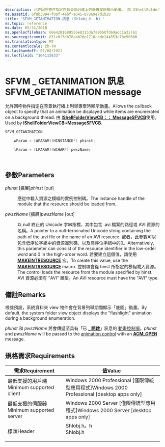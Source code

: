 ```yaml
---
description: 允許回呼物件指定在背景執行緒上列舉專案時顯示動畫。 由 IShellFolderViewCB：： MessageSFVCB 使用。
ms.assetid: 6f8b3894-f08f-4ebf-a645-87869e7d1b20
title: 'SFVM_GETANIMATION 訊息 (Shlobj.h .h) '
ms.topic: reference
ms.date: 05/31/2018
ms.openlocfilehash: 60e4281689556e8315da7a9550fd69acc1a327a1
ms.sourcegitcommit: 831e8f3db78ab820e1710cede244553c70e50500
ms.translationtype: MT
ms.contentlocale: zh-TW
ms.lasthandoff: 01/08/2021
ms.locfileid: "104115833"
---
```

# <a name="sfvm_getanimation-message"></a><span data-ttu-id="a72c2-104">SFVM \_ GETANIMATION 訊息</span><span class="sxs-lookup"><span data-stu-id="a72c2-104">SFVM\_GETANIMATION message</span></span>

<span data-ttu-id="a72c2-105">允許回呼物件指定在背景執行緒上列舉專案時顯示動畫。</span><span class="sxs-lookup"><span data-stu-id="a72c2-105">Allows the callback object to specify that an animation be displayed while items are enumerated on a background thread.</span></span> <span data-ttu-id="a72c2-106">由 [**IShellFolderViewCB：： MessageSFVCB**](/windows/win32/api/shlobj_core/nf-shlobj_core-ishellfolderviewcb-messagesfvcb)使用。</span><span class="sxs-lookup"><span data-stu-id="a72c2-106">Used by [**IShellFolderViewCB::MessageSFVCB**](/windows/win32/api/shlobj_core/nf-shlobj_core-ishellfolderviewcb-messagesfvcb).</span></span>


```C++
SFVM_GETANIMATION 

    wParam = (WPARAM)(HINSTANCE*) phinst;

    lParam = (LPARAM)(WCHAR*) pwszName;

            
```



## <a name="parameters"></a><span data-ttu-id="a72c2-107">參數</span><span class="sxs-lookup"><span data-stu-id="a72c2-107">Parameters</span></span>

<dl> <dt>

<span data-ttu-id="a72c2-108">*phinst* \[擴展\]</span><span class="sxs-lookup"><span data-stu-id="a72c2-108">*phinst* \[out\]</span></span>
</dt> <dd>

<span data-ttu-id="a72c2-109">應從中載入資源之模組的實例控制碼。</span><span class="sxs-lookup"><span data-stu-id="a72c2-109">The instance handle of the module that the resource should be loaded from.</span></span>

</dd> <dt>

<span data-ttu-id="a72c2-110">*pwszName* \[擴展\]</span><span class="sxs-lookup"><span data-stu-id="a72c2-110">*pwszName* \[out\]</span></span>
</dt> <dd>

<span data-ttu-id="a72c2-111">以 null 終止的 Unicode 字串指標，其中包含 .avi 檔案的路徑或 AVI 資源的名稱。</span><span class="sxs-lookup"><span data-stu-id="a72c2-111">A pointer to a null-terminated Unicode string containing the path of the .avi file or the name of an AVI resource.</span></span> <span data-ttu-id="a72c2-112">或者，此參數可以包含低序位字組中的資源識別碼，以及高序位字組中的0。</span><span class="sxs-lookup"><span data-stu-id="a72c2-112">Alternatively, this parameter can consist of the resource identifier in the low-order word and 0 in the high-order word.</span></span> <span data-ttu-id="a72c2-113">若要建立這個值，請使用 [**MAKEINTRESOURCE**](/windows/win32/api/winuser/nf-winuser-makeintresourcea) 宏。</span><span class="sxs-lookup"><span data-stu-id="a72c2-113">To create this value, use the [**MAKEINTRESOURCE**](/windows/win32/api/winuser/nf-winuser-makeintresourcea) macro.</span></span> <span data-ttu-id="a72c2-114">控制項會從 hinst 所指定的模組載入資源。</span><span class="sxs-lookup"><span data-stu-id="a72c2-114">The control loads the resource from the module specified by hinst.</span></span> <span data-ttu-id="a72c2-115">AVI 資源必須有 "AVI" 類型。</span><span class="sxs-lookup"><span data-stu-id="a72c2-115">An AVI resource must have the "AVI" type.</span></span>

</dd> </dl>

## <a name="remarks"></a><span data-ttu-id="a72c2-116">備註</span><span class="sxs-lookup"><span data-stu-id="a72c2-116">Remarks</span></span>

<span data-ttu-id="a72c2-117">根據預設，系統資料夾 view 物件會在背景列舉期間顯示「底圖」動畫。</span><span class="sxs-lookup"><span data-stu-id="a72c2-117">By default, the system folder view object displays the "flashlight" animation during a background enumeration.</span></span>

<span data-ttu-id="a72c2-118">*phinst* 和 *pwszName* 將會傳遞至具有「已 [**\_ 開啟**](../controls/acm-open.md)」訊息的 [動畫控制項](../controls/animation-control-overview.md)。</span><span class="sxs-lookup"><span data-stu-id="a72c2-118">*phinst* and *pwszName* will be passed to the [animation control](../controls/animation-control-overview.md) with an [**ACM\_OPEN**](../controls/acm-open.md) message.</span></span>

## <a name="requirements"></a><span data-ttu-id="a72c2-119">規格需求</span><span class="sxs-lookup"><span data-stu-id="a72c2-119">Requirements</span></span>



| <span data-ttu-id="a72c2-120">需求</span><span class="sxs-lookup"><span data-stu-id="a72c2-120">Requirement</span></span> | <span data-ttu-id="a72c2-121">值</span><span class="sxs-lookup"><span data-stu-id="a72c2-121">Value</span></span> |
|-------------------------------------|-------------------------------------------------------------------------------------|
| <span data-ttu-id="a72c2-122">最低支援的用戶端</span><span class="sxs-lookup"><span data-stu-id="a72c2-122">Minimum supported client</span></span><br/> | <span data-ttu-id="a72c2-123">Windows 2000 Professional \[僅限傳統型應用程式\]</span><span class="sxs-lookup"><span data-stu-id="a72c2-123">Windows 2000 Professional \[desktop apps only\]</span></span><br/>                          |
| <span data-ttu-id="a72c2-124">最低支援的伺服器</span><span class="sxs-lookup"><span data-stu-id="a72c2-124">Minimum supported server</span></span><br/> | <span data-ttu-id="a72c2-125">Windows 2000 Server \[僅限傳統型應用程式\]</span><span class="sxs-lookup"><span data-stu-id="a72c2-125">Windows 2000 Server \[desktop apps only\]</span></span><br/>                                |
| <span data-ttu-id="a72c2-126">標頭</span><span class="sxs-lookup"><span data-stu-id="a72c2-126">Header</span></span><br/>                   | <dl> <span data-ttu-id="a72c2-127"><dt>Shlobj.h。h</dt></span><span class="sxs-lookup"><span data-stu-id="a72c2-127"><dt>Shlobj.h</dt></span></span> </dl> |



 

 
